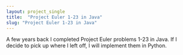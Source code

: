 ```yaml
---
layout: project_single
title:  "Project Euler 1-23 in Java"
slug: "Project Euler 1-23 in Java"
---
```


A few years back I completed Project Euler problems 1-23 in Java. If I decide to pick up where I left off, I will implement them in Python. 